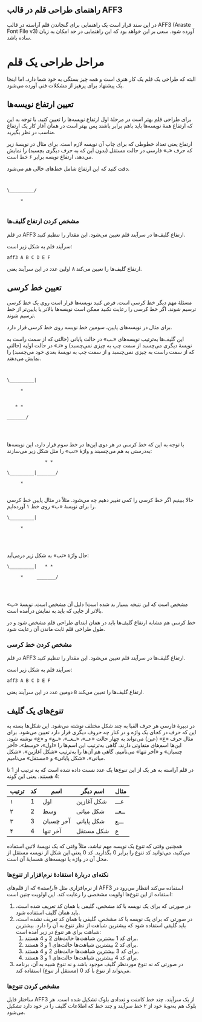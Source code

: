 راهنمای طراحی قلم در قالب AFF3
---
در این سند قرار است یک راهنمایی برای گنجاندن قلم آراسته در قالب AFF3 (Araste Font File v3) آورده شود. سعی بر این خواهد بود که این راهنمایی در حد امکان به زبان ساده باشد.

# مراحل طراحی یک قلم
البته که طراحی یک قلم یک کار هنری است و همه چیز بستگی به خود شما دارد. اما اینجا یک پیشنهاد برای پرهیز از مشکلات فنی آورده می‌شود.

## تعیین ارتفاع نویسه‌ها

برای طراحی قلم بهتر است در مرحلهٔ اول ارتفاع نویسه‌ها را تعیین کنید. با توجه به این که ارتفاع همهٔ نویسه‌ها باید باهم برابر باشند پس بهتر است در همان آغاز کار یک ارتفاع مناسب در نظر بگیرید.

ارتفاع یعنی تعداد خطوطی که برای چاپ آن نویسه لازم است. برای مثال در نویسهٔ زیر که حرف «`ب`» فارسی در حالت مستقل (بدون این که به حرف دیگری بچسبد) را نمایش می‌دهد، ارتفاع نویسه برابر ۶ خط است.

دقت کنید که این ارتفاع شامل خط‌های خالی هم می‌شود.

```


\_________/

     *
    
```


### مشخص کردن ارتفاع گلیف‌ها

در قلم AFF3 ارتفاع گلیف‌ها در سرآیند قلم تعیین می‌شود. این مقدار را تنظیم کنید.


سرآیند قلم به شکل زیر است:
```
aff3 A B C D E F
```


اولین عدد در این سرآیند یعنی `A` ارتفاع گلیف‌ها را تعیین می‌کند.


## تعیین خط کرسی

مسئلهٔ مهم دیگر خط کرسی است. فرض کنید نویسه‌ها قرار است روی یک خط کرسی ترسیم شوند. اگر خط کرسی را رعایت نکنید ممکن است نویسه‌ها بالاتر یا پایین‌تر از خط ترسیم شوند.

برای مثال در نویسه‌های پایین، سومین خط نویسه روی خط کرسی قرار دارد.

این گلیف‌ها به‌ترتیب نویسه‌های «ـب» در حالت پایانی (حالتی که از سمت راست به نویسهٔ دیگری می‌چسبد  از سمت چپ به چیزی نمی‌چسبد) و «تـ» در حالت اولیه (حالتی که از سمت راست به چیزی نمی‌چسبد و از سمت چپ به نویسهٔ بعدی خود می‌چسبد) را نمایش می‌دهند.


```


\_________|

     *
    
```

```
   * *

_______/


    
```

با توجه به این که خط کرسی در هر دوی این‌ها در خط سوم قرار دارد، این نویسه‌ها به‌درستی به هم می‌چسبند و واژهٔ «تب» را مثل شکل زیر می‌سازند:

```
              * *
           
\_________|_______/
           
     *     
               
```

حالا ببینیم اگر خط کرسی را کمی تغییر دهیم چه می‌شود. مثلاً در مثال پایین خط کرسی را برای نویسهٔ «ب» روی خط ۱ آورده‌ایم.

```
\_________|

     *


    
```

حال واژهٔ «تب» به شکل زیر درمی‌آید:
```
\_________|   * *
           
     *     _______/
           
           
        
```

مشخص است که این نتیجه بسیار بد شده است! دلیل آن مشخص است. نویسهٔ «ب» بالاتر از جایی که باید به نمایش درآمده است.


خط کرسی هم مشابه ارتفاع گلیف‌ها باید در همان ابتدای طراحی قلم مشخص شود و در طول طراحی قلم ثابت ماندن آن رعایت شود.

### مشخص کردن خط کرسی

در قلم AFF3 ارتفاع گلیف‌ها در سرآیند قلم تعیین می‌شود. این مقدار را تنظیم کنید.


سرآیند قلم به شکل زیر است:
```
aff3 A B C D E F
```


دومین عدد در این سرآیند یعنی `B` ارتفاع گلیف‌ها را تعیین می‌کند.


## تنوع‌های یک گلیف
در دبیرهٔ فارسی هر حرف الفبا به چند شکل مختلف نوشته می‌شود. این شکل‌ها بسته به این که حرف در کجای یک واژه و در کنار چه حروف دیگری قرار دارد تعیین می‌شود. برای مثال حرف «ع» (عین) می‌تواند به چهار حالت «عــ»، «ــعــ»، «ــع» و «ع» نوشته شود. این‌ها اسم‌های متفاوتی دارند. گاهی به‌ترتیب این اسم‌ها را «اول»، «وسط»، «آخر چسبان» و «آخر تنها» می‌نامیم. گاهی هم آن‌ها را به‌ترتیب «شکل آغازین»، «شکل میانی»، «شکل پایانی» و «مستقل» می‌نامیم.

در قلم آراسته به هر یک از این تنوع‌ها یک عدد نسبت داده شده است که به ترتیب از 1 تا 4 هستند. یعنی این گونه:


| ترتیب | کد | اسم | اسم دیگر | مثال |
|---|---|---|---|---|
| ۱  | 1  | اول  | شکل آغازین  | عـــ  |
| ۲  |  2 |  وسط | شکل میانی  | ــعــ  |
| ۳  |  3 | آخر چسبان  |  شکل پایانی | ـــع  |
| ۴  |  4 |  آخر تنها |  شکل مستقل | ع  |

همچنین وقتی که تنوع یک نویسه مهم نباشد، مثلاً وقتی که یک نویسهٔ لاتین استفاده می‌کنید، می‌توانید کد تنوع را برابر 0 بگذارید. کد 0 یعنی این شکل از نویسه مستقل از محل آن در واژه یا نویسه‌های همسایهٔ آن است.


### نکته‌ای دربارهٔ استفادهٔ نرم‌افزار از تنوع‌ها

از نرم‌افزاری مثل «_آراسته_» که از قلم‌های AFF3 استفاده می‌کند انتظار می‌رود در استفاده از این تنوع‌ها اولویت مشخصی را رعایت کند. این اولویت چنین است:

1. در صورتی که برای یک نویسه با کد مشخص، گلیفی با همان کد تعریف شده است، باید همان گلیف استفاده شود.
2. در صورتی که برای یک نویسه با کد مشخص، گلیفی با همان کد تعریف نشده است، باید گلیفی استفاده شود که بیشترین شباهت از نظر تنوع به آن را دارد. بیشترین شباهت برای هر تنوع در زیر آمده است:
	1. برای کد 1 بیشترین شباهت‌ها حالت‌های 2 و 4 هستند.
	2. برای کد 2 بیشترین شباهت‌ها حالت‌های 1 و 3 هستند.
	3. برای کد 3 بیشترین شباهت‌ها حالت‌های 2 و 4 هستند.
	4. برای کد 4 بیشترین شباهت‌ها حالت‌های 1 و 3 هستند.
3. در صورتی که نه تنوع موردنظر گلیف موجود باشد و نه تنوع شبیه به آن، برنامه می‌تواند از تنوع با کد 0 (مستقل از تنوع) استفاده کند.


### مشخص کردن تنوع‌ها

ساختار فایل AFF3 از یک سرآیند، چند خط کامنت و تعدادی بلوک تشکیل شده است. هر بلوک هم به‌نوبهٔ خود از ۲ خط سرآیند و چند خط که اطلاعات گلیف را در خود دارد تشکیل می‌شود.
